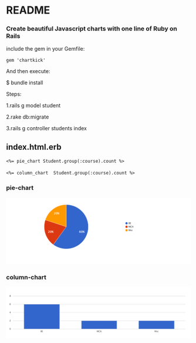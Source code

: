 # README

### Create beautiful Javascript charts with one line of Ruby on Rails

include the gem in your Gemfile:

<body>

    gem 'chartkick'
    
</body>


And then execute:
<body>

   $ bundle install
   
</body>


Steps:

1.rails g model student

2.rake db:migrate

3.rails g controller students index


## index.html.erb


<body>

	<%= pie_chart Student.group(:course).count %>
	
	<%= column_chart  Student.group(:course).count %>
	
	
</body>

### pie-chart

![Alt text](https://github.com/ameerjmc/rails-chart/blob/master/public/pie_chart.png "pie_chart")

### column-chart

![Alt text](https://github.com/ameerjmc/rails-chart/blob/master/public/column_chart.png "column_chart")


	





